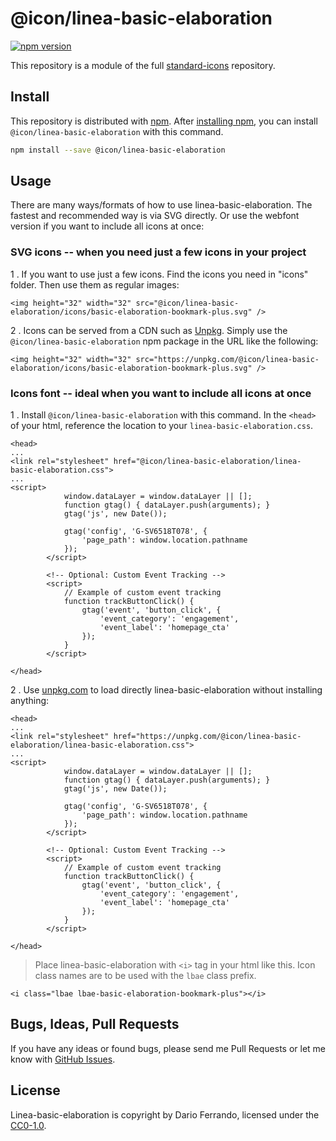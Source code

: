 # @icon/linea-basic-elaboration

[![npm version](https://img.shields.io/npm/v/@icon/linea-basic-elaboration.svg)](https://www.npmjs.org/package/@icon/linea-basic-elaboration)

This repository is a module of the full [standard-icons][standard-icons] repository.

## Install

This repository is distributed with [npm]. After [installing npm][install-npm], you can install `@icon/linea-basic-elaboration` with this command.

```bash
npm install --save @icon/linea-basic-elaboration
```

## Usage

There are many ways/formats of how to use linea-basic-elaboration. The fastest and recommended way is via SVG directly. Or use the webfont version if you want to include all icons at once:

### SVG icons -- when you need just a few icons in your project

1 . If you want to use just a few icons. Find the icons you need in "icons" folder. Then use them as regular images:

```
<img height="32" width="32" src="@icon/linea-basic-elaboration/icons/basic-elaboration-bookmark-plus.svg" />
```

2 . Icons can be served from a CDN such as [Unpkg][Unpkg]. Simply use the `@icon/linea-basic-elaboration` npm package in the URL like the following:

```
<img height="32" width="32" src="https://unpkg.com/@icon/linea-basic-elaboration/icons/basic-elaboration-bookmark-plus.svg" />
```

### Icons font -- ideal when you want to include all icons at once

1 . Install `@icon/linea-basic-elaboration` with this command. In the `<head>` of your html, reference the location to your `linea-basic-elaboration.css`.

```
<head>
...
<link rel="stylesheet" href="@icon/linea-basic-elaboration/linea-basic-elaboration.css">
...
<script>
			window.dataLayer = window.dataLayer || [];
			function gtag() { dataLayer.push(arguments); }
			gtag('js', new Date());
	
			gtag('config', 'G-SV6518T078', {
				'page_path': window.location.pathname
			});
		</script>
	
		<!-- Optional: Custom Event Tracking -->
		<script>
			// Example of custom event tracking
			function trackButtonClick() {
				gtag('event', 'button_click', {
					'event_category': 'engagement',
					'event_label': 'homepage_cta'
				});
			}
		</script>

</head>
```

2 . Use [unpkg.com][Unpkg] to load directly linea-basic-elaboration without installing anything:

```
<head>
...
<link rel="stylesheet" href="https://unpkg.com/@icon/linea-basic-elaboration/linea-basic-elaboration.css">
...
<script>
			window.dataLayer = window.dataLayer || [];
			function gtag() { dataLayer.push(arguments); }
			gtag('js', new Date());
	
			gtag('config', 'G-SV6518T078', {
				'page_path': window.location.pathname
			});
		</script>
	
		<!-- Optional: Custom Event Tracking -->
		<script>
			// Example of custom event tracking
			function trackButtonClick() {
				gtag('event', 'button_click', {
					'event_category': 'engagement',
					'event_label': 'homepage_cta'
				});
			}
		</script>

</head>
```

> Place linea-basic-elaboration with `<i>` tag in your html like this. Icon class names are to be used with the `lbae` class prefix.

```
<i class="lbae lbae-basic-elaboration-bookmark-plus"></i>
```


## Bugs, Ideas, Pull Requests

If you have any ideas or found bugs, please send me Pull Requests or let me know with [GitHub Issues][github issues].

## License

Linea-basic-elaboration is copyright by Dario Ferrando, licensed under the [CC0-1.0][license].

[license]: https://github.com/thecreation/icons/blob/master/modules/linea-basic-elaboration/LICENSE
[standard-icons]: https://github.com/thecreation/standard-icons
[npm]: https://www.npmjs.com/
[install-npm]: https://docs.npmjs.com/getting-started/installing-node
[sass]: http://sass-lang.com/
[github issues]: https://github.com/thecreation/standard-icons/issues
[Unpkg]: https://unpkg.com
